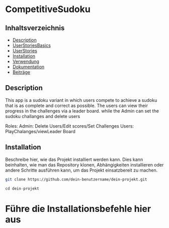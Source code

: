 # CompetitiveSudoku

## Inhaltsverzeichnis
- [Description](#Description)
- [UserStoriesBasics](#UserStoriesBasics)
- [UserStories](#UserStories)
- [Installation](#installation)
- [Verwendung](#verwendung)
- [Dokumentation](#dokumentation)
- [Beiträge](#beiträge)

## Description
This app is a sudoku variant in which users compete to achieve a sudoku that is as complete and correct as possible.
The users can view their progress in the challenges via a leader board. while the Admin can set the sudoku challanges and 
delete users

Roles:
  Admin: Delete Users/Edit scores/Set Challenges
  Users:  PlayChalanges/viewLeader Board


## Installation
 
Beschreibe hier, wie das Projekt installiert werden kann. Dies kann beinhalten, wie man das Repository klonen, Abhängigkeiten installieren oder andere Schritte ausführen kann, um das Projekt einsatzbereit zu machen.
 
```bash
git clone https://github.com/dein-benutzername/dein-projekt.git
```
```java
cd dein-projekt
```
# Führe die Installationsbefehle hier aus
